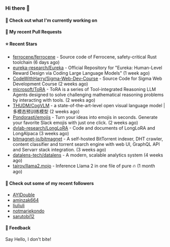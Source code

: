 ### Hi there 👋

#### 👷 Check out what I'm currently working on

#### 🔨 My recent Pull Requests


#### ⭐ Recent Stars

- [ferrocene/ferrocene](https://github.com/ferrocene/ferrocene) - Source code of Ferrocene, safety-critical Rust toolchain (6 days ago)
- [eureka-research/Eureka](https://github.com/eureka-research/Eureka) - Official Repository for &#34;Eureka: Human-Level Reward Design via Coding Large Language Models&#34; (1 week ago)
- [CodeWithHarry/Sigma-Web-Dev-Course](https://github.com/CodeWithHarry/Sigma-Web-Dev-Course) - Source Code for Sigma Web Development Course (2 weeks ago)
- [microsoft/ToRA](https://github.com/microsoft/ToRA) - ToRA is a series of Tool-integrated Reasoning LLM Agents designed to solve challenging mathematical reasoning problems by interacting with tools. (2 weeks ago)
- [THUDM/CogVLM](https://github.com/THUDM/CogVLM) - a state-of-the-art-level open visual language model | 多模态预训练模型 (2 weeks ago)
- [Pondorasti/emojis](https://github.com/Pondorasti/emojis) - Turn your ideas into emojis in seconds. Generate your favorite Slack emojis with just one click. (2 weeks ago)
- [dvlab-research/LongLoRA](https://github.com/dvlab-research/LongLoRA) - Code and documents of LongLoRA and LongAlpaca (3 weeks ago)
- [bitmagnet-io/bitmagnet](https://github.com/bitmagnet-io/bitmagnet) - A self-hosted BitTorrent indexer, DHT crawler, content classifier and torrent search engine with web UI, GraphQL API and Servarr stack integration. (3 weeks ago)
- [datalens-tech/datalens](https://github.com/datalens-tech/datalens) - A modern, scalable analytics system (4 weeks ago)
- [tairov/llama2.mojo](https://github.com/tairov/llama2.mojo) - Inference Llama 2 in one file of pure 🔥 (1 month ago)

#### 👯 Check out some of my recent followers

- [AYIDouble](https://github.com/AYIDouble)
- [aminzak664](https://github.com/aminzak664)
- [liuliuli](https://github.com/liuliuli)
- [notmariekondo](https://github.com/notmariekondo)
- [sarutobi12](https://github.com/sarutobi12)

#### 💬 Feedback

Say Hello, I don't bite!